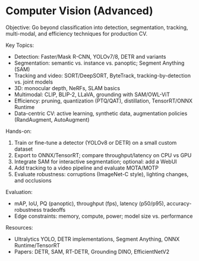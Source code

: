 # Computer Vision (Advanced)

Objective: Go beyond classification into detection, segmentation, tracking, multi-modal, and efficiency techniques for production CV.

Key Topics:
- Detection: Faster/Mask R-CNN, YOLOv7/8, DETR and variants
- Segmentation: semantic vs. instance vs. panoptic; Segment Anything (SAM)
- Tracking and video: SORT/DeepSORT, ByteTrack, tracking-by-detection vs. joint models
- 3D: monocular depth, NeRFs, SLAM basics
- Multimodal: CLIP, BLIP-2, LLaVA, grounding with SAM/OWL-ViT
- Efficiency: pruning, quantization (PTQ/QAT), distillation, TensorRT/ONNX Runtime
- Data-centric CV: active learning, synthetic data, augmentation policies (RandAugment, AutoAugment)

Hands-on:
1) Train or fine-tune a detector (YOLOv8 or DETR) on a small custom dataset
2) Export to ONNX/TensorRT; compare throughput/latency on CPU vs GPU
3) Integrate SAM for interactive segmentation; optional: add a WebUI
4) Add tracking to a video pipeline and evaluate MOTA/MOTP
5) Evaluate robustness: corruptions (ImageNet-C style), lighting changes, and occlusions

Evaluation:
- mAP, IoU, PQ (panoptic), throughput (fps), latency (p50/p95), accuracy-robustness tradeoffs
- Edge constraints: memory, compute, power; model size vs. performance

Resources:
- Ultralytics YOLO, DETR implementations, Segment Anything, ONNX Runtime/TensorRT
- Papers: DETR, SAM, RT-DETR, Grounding DINO, EfficientNetV2